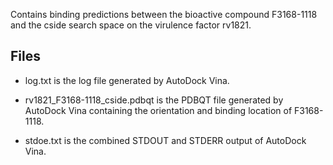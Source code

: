 Contains binding predictions between the bioactive compound F3168-1118 and the cside search space on the virulence factor rv1821.

## Files

- log.txt is the log file generated by AutoDock Vina.

- rv1821_F3168-1118_cside.pdbqt is the PDBQT file generated by AutoDock Vina containing the orientation and binding location of F3168-1118.

- stdoe.txt is the combined STDOUT and STDERR output of AutoDock Vina.

